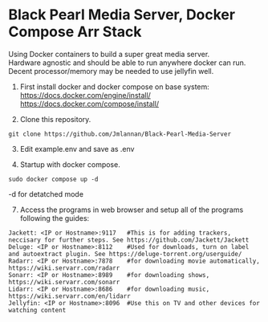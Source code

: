 # Black Pearl Media Server, Docker Compose Arr Stack
Using Docker containers to build a super great media server.  
Hardware agnostic and should be able to run anywhere docker can run. Decent processor/memory may be needed to use jellyfin well.  
  
1. First install docker and docker compose on base system:  
  https://docs.docker.com/engine/install/  
  https://docs.docker.com/compose/install/  

2. Clone this repository.
  ```
  git clone https://github.com/Jmlannan/Black-Pearl-Media-Server
  ```

3. Edit example.env and save as .env

5. Startup with docker compose.
```
sudo docker compose up -d
```
  -d for detatched mode

7. Access the programs in web browser and setup all of the programs following the guides:
  ```
  Jackett: <IP or Hostname>:9117   #This is for adding trackers, neccisary for further steps. See https://github.com/Jackett/Jackett
  Deluge: <IP or Hostname>:8112    #Used for downloads, turn on label and autoextract plugin. See https://deluge-torrent.org/userguide/
  Radarr: <IP or Hostname>:7878    #for downloading movie automatically, https://wiki.servarr.com/radarr
  Sonarr: <IP or Hostname>:8989    #for downloading shows, https://wiki.servarr.com/sonarr
  Lidarr: <IP or Hostname>:8686    #for downloading music, https://wiki.servarr.com/en/lidarr
  Jellyfin: <IP or Hostname>:8096  #Use this on TV and other devices for watching content
  
  ```
  

  

